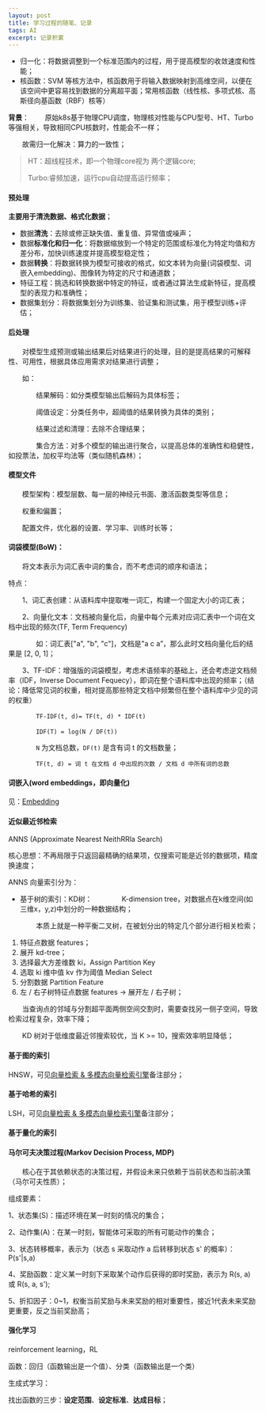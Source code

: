 ```yaml
---
layout: post
title: 学习过程的随笔、记录
tags: AI
excerpt: 记录积累
---
```


- 归一化：将数据调整到一个标准范围内的过程，用于提高模型的收敛速度和性能；
- 核函数：SVM 等核方法中，核函数用于将输入数据映射到高维空间，以便在该空间中更容易找到数据的分离超平面；常用核函数（线性核、多项式核、高斯径向基函数（RBF）核等）

**背景**：
&emsp;&emsp;原始k8s基于物理CPU调度，物理核对性能与CPU型号、HT、Turbo 等强相关，导致相同CPU核数时，性能会不一样；

&emsp;&emsp;故需归一化解决：算力的一致性；
> HT：超线程技术，即一个物理core视为 两个逻辑core;
> 
> Turbo:睿频加速，运行cpu自动提高运行频率；

#### 预处理
**主要用于清洗数据、格式化数据**；
- 数据**清洗**：去除或修正缺失值、重复值、异常值或噪声；
- 数据**标准化和归一化**：将数据缩放到一个特定的范围或标准化为特定均值和方差分布，加快训练速度并提高模型稳定性；
- 数据**转换**：将数据转换为模型可接收的格式，如文本转为向量(词袋模型、词嵌入embedding)、图像转为特定的尺寸和通道数；
- 特征工程：挑选和转换数据中特定的特征，或者通过算法生成新特征，提高模型的表现力和准确性；
- 数据集划分：将数据集划分为训练集、验证集和测试集，用于模型训练+评估；

#### 后处理
&emsp;&emsp;对模型生成预测或输出结果后对结果进行的处理，目的是提高结果的可解释性、可用性，根据具体应用需求对结果进行调整；

&emsp;&emsp;如：

&emsp;&emsp;&emsp;&emsp;结果解码：如分类模型输出后解码为具体标签；

&emsp;&emsp;&emsp;&emsp;阈值设定：分类任务中，超阈值的结果转换为具体的类别；

&emsp;&emsp;&emsp;&emsp;结果过滤和清理：去除不合理结果；

&emsp;&emsp;&emsp;&emsp;集合方法：对多个模型的输出进行聚合，以提高总体的准确性和稳健性，如投票法，加权平均法等（类似随机森林）；

#### 模型文件
&emsp;&emsp;模型架构：模型层数、每一层的神经元书面、激活函数类型等信息；

&emsp;&emsp;权重和偏置；

&emsp;&emsp;配置文件，优化器的设置、学习率、训练时长等；

#### 词袋模型(BoW)：
&emsp;&emsp;将文本表示为词汇表中词的集合，而不考虑词的顺序和语法；

特点：

&emsp;&emsp;1、词汇表创建：从语料库中提取唯一词汇，构建一个固定大小的词汇表；

&emsp;&emsp;2、向量化文本：文档被向量化后，向量中每个元素对应词汇表中一个词在文档中出现的频次(TF, Term Frequency)

&emsp;&emsp;&emsp;&emsp;如：词汇表["a", "b", "c"]，文档是"a c a”，那么此时文档向量化后的结果是 [2, 0, 1]；

&emsp;&emsp;3、TF-IDF：增强版的词袋模型，考虑术语频率的基础上，还会考虑逆文档频率（IDF，Inverse Document Fequecy），即词在整个语料库中出现的频率；（结论：降低常见词的权重，相对提高那些特定文档中频繁但在整个语料库中少见的词的权重）

&emsp;&emsp;&emsp;&emsp;`TF-IDF(t, d)= TF(t, d) * IDF(t)`

&emsp;&emsp;&emsp;&emsp;`IDF(T) = log(N / DF(t))`

&emsp;&emsp;&emsp;&emsp;`N` 为文档总数，`DF(t)` 是含有词 t 的文档数量；

&emsp;&emsp;&emsp;&emsp;`TF(t, d) = 词 t 在文档 d 中出现的次数 / 文档 d 中所有词的总数`

#### 词嵌入(word embeddings，即向量化)

见：[Embedding](https://acceleratorssr.github.io/2025/3/31/embedding.html)

#### 近似最近邻检索
ANNS (Approximate Nearest NeithRRla Search)

核心思想：不再局限于只返回最精确的结果项，仅搜索可能是近邻的数据项，精度换速度；

ANNS 向量索引分为：
- 基于树的索引：KD树：
&emsp;&emsp;&emsp;&emsp;K-dimension tree，对数据点在k维空间(如三维x，y,z)中划分的一种数据结构；

&emsp;&emsp;&emsp;&emsp;本质上就是一种平衡二叉树，在被划分出的特定几个部分进行相关检索；
1. 特征点数据 features；
2. 展开 kd-tree；
3. 选择最大方差维数 ki，Assign Partition Key
4. 选取 ki 维中值 kv 作为阈值 Median Select
5. 分割数据 Partition Feature
6. 左 / 右子树特征点数据 features -> 展开左 / 右子树；

&emsp;&emsp;当查询点的邻域与分割超平面两侧空间交割时，需要查找另一侧子空间，导致检索过程复杂，效率下降；

&emsp;&emsp;KD 树对于低维度最近邻搜索较优，当 K >= 10，搜索效率明显降低；

#### 基于图的索引
HNSW，可见[向量检索 & 多模态向量检索引擎](https://acceleratorssr.github.io/2025/02/01/vector.html)备注部分；

#### 基于哈希的索引
LSH，可见[向量检索 & 多模态向量检索引擎](https://acceleratorssr.github.io/2025/02/01/vector.html)备注部分；

#### 基于量化的索引

#### 马尔可夫决策过程(Markov Decision Process, MDP)
&emsp;&emsp;核心在于其依赖状态的决策过程，并假设未来只依赖于当前状态和当前决策（马尔可夫性质）；

组成要素：

1、状态集(S)：描述环境在某一时刻的情况的集合；

2、动作集(A)：在某一时刻，智能体可采取的所有可能动作的集合；

3、状态转移概率，表示为（状态 s 采取动作 a 后转移到状态 s' 的概率）：P(s'|s,a)

4、奖励函数：定义某一时刻下采取某个动作后获得的即时奖励，表示为 R(s, a) 或 R(s, a, s');

5、折扣因子：0~1，权衡当前奖励与未来奖励的相对重要性，接近1代表未来奖励更重要，反之当前奖励高；

#### 强化学习
reinforcement learning，RL

函数：回归（函数输出是一个值）、分类（函数输出是一个类）

生成式学习：

找出函数的三步：**设定范围**、**设定标准**、**达成目标**；